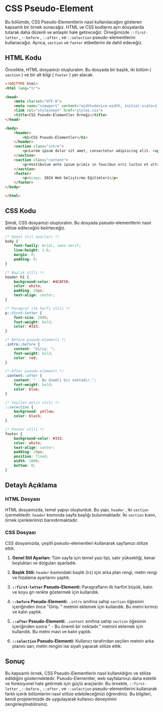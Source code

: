 # CSS Pseudo-Element

Bu bölümde, CSS Pseudo-Elementlerin nasıl kullanılacağını gösteren kapsamlı bir örnek sunacağız. HTML ve CSS kodlarını ayrı dosyalarda tutarak daha düzenli ve anlaşılır hale getireceğiz. Örneğimizde `::first-letter` , `::before` , `::after` , ve `::selection` pseudo-elementlerini kullanacağız. Ayrıca, `section` ve `footer` etiketlerini de dahil edeceğiz.

## HTML Kodu

Öncelikle, HTML dosyamızı oluşturalım. Bu dosyada bir başlık, iki bölüm ( `section` ) ve bir alt bilgi ( `footer` ) yer alacak.

```html
<!DOCTYPE html>
<html lang="tr">

<head>
    <meta charset="UTF-8">
    <meta name="viewport" content="width=device-width, initial-scale=1.0">
    <link rel="stylesheet" href="styles.css">
    <title>CSS Pseudo-Elementler Örneği</title>
</head>

<body>
    <header>
        <h1>CSS Pseudo-Elementler</h1>
    </header>
    <section class="intro">
        <p>Lorem ipsum dolor sit amet, consectetur adipiscing elit. <span class="highlight">Curabitur nec diam nec lorem</span> tincidunt facilisis.</p>
    </section>
    <section class="content">
        <p>Vestibulum ante ipsum primis in faucibus orci luctus et ultrices posuere cubilia curae;</p>
    </section>
    <footer>
        <p>&copy; 2024 Web Geliştirme Eğitimleri</p>
    </footer>
</body>

</html>
```

## CSS Kodu

Şimdi, CSS dosyamızı oluşturalım. Bu dosyada pseudo-elementlerin nasıl stilize edileceğini belirteceğiz.

```css
/* Genel stil ayarları */
body {
    font-family: Arial, sans-serif;
    line-height: 1.6;
    margin: 0;
    padding: 0;
}

/* Başlık stili */
header h1 {
    background-color: #4CAF50;
    color: white;
    padding: 10px;
    text-align: center;
}

/* Paragraf ilk harfi stili */
p::first-letter {
    font-size: 200%;
    font-weight: bold;
    color: #333;
}

/* Before pseudo-elementi */
.intro::before {
    content: "Giriş: ";
    font-weight: bold;
    color: red;
}

/* After pseudo-elementi */
.content::after {
    content: " - Bu önemli bir noktadır.";
    font-weight: bold;
    color: blue;
}

/* Seçilen metin stili */
::selection {
    background: yellow;
    color: black;
}

/* Footer stili */
footer {
    background-color: #333;
    color: white;
    text-align: center;
    padding: 10px;
    position: fixed;
    width: 100%;
    bottom: 0;
}
```

## Detaylı Açıklama

### HTML Dosyası

HTML dosyamızda, temel yapıyı oluşturduk. Bu yapı, `header` , iki `section` içermektedir. `header` kısmında sayfa başlığı bulunmaktadır. İki `section` kısmı, örnek içeriklerimizi barındırmaktadır. 

### CSS Dosyası

CSS dosyamızda, çeşitli pseudo-elementleri kullanarak sayfamızı stilize ettik.

1. **Genel Stil Ayarları:** Tüm sayfa için temel yazı tipi, satır yüksekliği, kenar boşlukları ve dolguları ayarladık.

2. **Başlık Stili:** `header` kısmındaki başlık (`h1`) için arka plan rengi, metin rengi ve hizalama ayarlarını yaptık.

3. **`::first-letter` Pseudo-Elementi:** Paragrafların ilk harfini büyük, kalın ve koyu gri renkte göstermek için kullandık.

4. **`::before` Pseudo-Elementi:** `.intro` sınıfına sahip `section` öğesinin içeriğinden önce "Giriş: " metnini eklemek için kullandık. Bu metni kırmızı ve kalın yaptık.

5. **`::after` Pseudo-Elementi:** `.content` sınıfına sahip `section` öğesinin içeriğinden sonra " - Bu önemli bir noktadır." metnini eklemek için kullandık. Bu metni mavi ve kalın yaptık.

6. **`::selection` Pseudo-Elementi:** Kullanıcı tarafından seçilen metnin arka planını sarı, metin rengini ise siyah yaparak stilize ettik.

## Sonuç

Bu kapsamlı örnek, CSS Pseudo-Elementlerin nasıl kullanıldığını ve stilize edildiğini göstermektedir. Pseudo-Elementler, web sayfalarınızı daha estetik ve fonksiyonel hale getirmek için güçlü araçlardır. Bu örnekte, `::first-letter` , `::before` , `::after` , ve `::selection` pseudo-elementlerini kullanarak farklı içerik bölümlerini nasıl stilize edebileceğinizi öğrendiniz. Bu bilgileri, kendi projelerinizde de uygulayarak kullanıcı deneyimini zenginleştirebilirsiniz.
